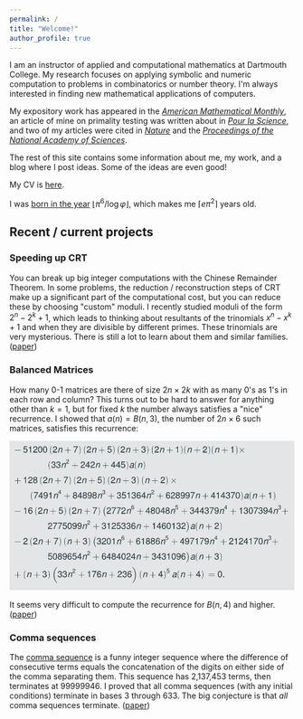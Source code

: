 ```yaml
---
permalink: /
title: "Welcome!"
author_profile: true
---
```


I am an instructor of applied and computational mathematics at Dartmouth
College. My research focuses on applying symbolic and numeric computation to
problems in combinatorics or number theory. I'm always interested in finding
new mathematical applications of computers.

My expository work has appeared in the [*American Mathematical
Monthly*](https://www.tandfonline.com/doi/full/10.1080/00029890.2022.2104069),
an article of mine on primality testing was written about in [*Pour la
Science*](https://www.pourlascience.fr/sr/logique-calcul/des-nombres-premiers-aux-pseudo-premiers-26266.php),
and two of my articles were cited in
[*Nature*](https://www.nature.com/articles/s41586-021-03229-4) and the
[*Proceedings of the National Academy of
Sciences*](https://www.pnas.org/doi/pdf/10.1073/pnas.2321440121).

The rest of this site contains some information about me, my work, and a blog
where I post ideas. Some of the ideas are even good!

My CV is [here](/files/cv.pdf).

I was [born in the year](https://www.mrob.com/pub/ries/index.html) $\lfloor
\pi^6 / \log \varphi \rfloor$, which makes me $\lceil e \pi^2 \rceil$ years
old.

## Recent / current projects

### Speeding up CRT

You can break up big integer computations with the Chinese Remainder Theorem.
In some problems, the reduction / reconstruction steps of CRT make up
a significant part of the computational cost, but you can reduce these by
choosing "custom" moduli. I recently studied moduli of the form $2^n - 2^k + 1$,
which leads to thinking about resultants of the trinomials $x^n - x^k + 1$ and
when they are divisible by different primes. These trinomials are very
mysterious. There is still a lot to learn about them and similar families.
([paper](https://arxiv.org/abs/2508.11043))

### Balanced Matrices

How many 0-1 matrices are there of size $2n \times 2k$ with as many 0's as 1's
in each row and column? This turns out to be hard to answer for anything other
than $k = 1$, but for fixed $k$ the number always satisfies a "nice"
recurrence. I showed that $a(n) = B(n, 3)$, the number of $2n \times 6$ such
matrices, satisfies this recurrence:

![balanced matrices recurrence](/images/Bn3.png)

It seems very difficult to compute the recurrence for $B(n, 4)$ and higher.
([paper](https://arxiv.org/abs/2410.07435))

### Comma sequences

The [comma sequence](https://oeis.org/A121805) is a funny integer sequence
where the difference of consecutive terms equals the concatenation of the
digits on either side of the comma separating them. This sequence has 2,137,453
terms, then terminates at 99999946. I proved that all comma sequences (with any
initial conditions) terminate in bases 3 through 633. The big conjecture is
that *all* comma sequences terminate.
([paper](https://arxiv.org/abs/2408.03434))
